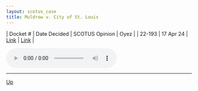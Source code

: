 ```yaml
---
layout: scotus_case
title: Muldrow v. City of St. Louis
---
```


| Docket # | Date Decided | SCOTUS Opinion | Oyez |
| 22-193 | 17 Apr 24 | [Link](https://www.supremecourt.gov/opinions/23pdf/601us2r18_6j37.pdf) | [Link](https://www.oyez.org/cases/2023/22-193) |

<audio controls>
   <source src='./resources/22-193.mp3' type='audio/mpeg'>
</audio>

<object data='./resources/22-193.pdf' type='application/pdf'></object>

---

[Up](./README.md)
